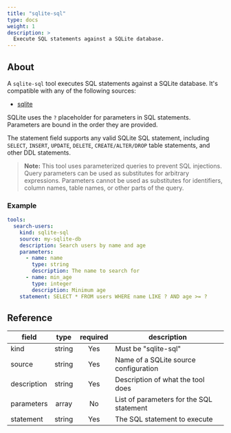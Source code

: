 ```yaml
---
title: "sqlite-sql"
type: docs
weight: 1
description: >
  Execute SQL statements against a SQLite database.
---
```


## About

A `sqlite-sql` tool executes SQL statements against a SQLite database.
It's compatible with any of the following sources:

- [sqlite](../sources/sqlite.md)

SQLite uses the `?` placeholder for parameters in SQL statements. Parameters are
bound in the order they are provided.

The statement field supports any valid SQLite SQL statement, including `SELECT`,
`INSERT`, `UPDATE`, `DELETE`, `CREATE/ALTER/DROP` table statements, and other
DDL statements.

> **Note:** This tool uses parameterized queries to prevent SQL injections.
> Query parameters can be used as substitutes for arbitrary expressions.
> Parameters cannot be used as substitutes for identifiers, column names, table
> names, or other parts of the query.

### Example

```yaml
tools:
  search-users:
    kind: sqlite-sql
    source: my-sqlite-db
    description: Search users by name and age
    parameters:
      - name: name
        type: string
        description: The name to search for
      - name: min_age
        type: integer
        description: Minimum age
    statement: SELECT * FROM users WHERE name LIKE ? AND age >= ?
```

## Reference

| **field**   |                  **type**                  | **required** | **description**                                                                                  |
|-------------|:------------------------------------------:|:------------:|--------------------------------------------------------------------------------------------------|
| kind | string | Yes | Must be "sqlite-sql" |
| source | string | Yes | Name of a SQLite source configuration |
| description | string | Yes | Description of what the tool does |
| parameters | array | No | List of parameters for the SQL statement |
| statement | string | Yes | The SQL statement to execute |
